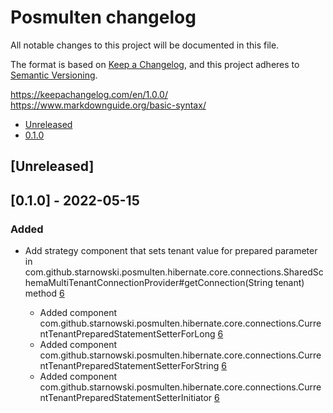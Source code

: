 # Posmulten changelog

All notable changes to this project will be documented in this file.

The format is based on [Keep a Changelog](https://keepachangelog.com/en/1.0.0/),
and this project adheres to [Semantic Versioning](https://semver.org/spec/v2.0.0.html).

https://keepachangelog.com/en/1.0.0/
https://www.markdownguide.org/basic-syntax/

* [Unreleased](#unreleased)
* [0.1.0](#010---2022-05-15)

## [Unreleased]


## [0.1.0] - 2022-05-15
### Added

- Add strategy component that sets tenant value for prepared parameter in 
    com.github.starnowski.posmulten.hibernate.core.connections.SharedSchemaMultiTenantConnectionProvider#getConnection(String tenant) 
    method [6](https://github.com/starnowski/posmulten-hibernate/issues/6)
    
    - Added component com.github.starnowski.posmulten.hibernate.core.connections.CurrentTenantPreparedStatementSetterForLong
      [6](https://github.com/starnowski/posmulten-hibernate/issues/6)
    - Added component com.github.starnowski.posmulten.hibernate.core.connections.CurrentTenantPreparedStatementSetterForString
      [6](https://github.com/starnowski/posmulten-hibernate/issues/6)
    - Added component com.github.starnowski.posmulten.hibernate.core.connections.CurrentTenantPreparedStatementSetterInitiator
      [6](https://github.com/starnowski/posmulten-hibernate/issues/6)